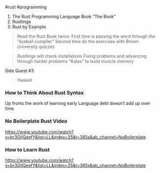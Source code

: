 #rust #programming

1. The Rust Programming Language Book “The Book”
2. Rustlings
3. Rust by Example

> Read the Rust Book twice.
>     First time is passing the word through the “eyeball compiler”
>     Second time do the exercises with Brown University quizzes

> Rustlings will check installations
>     Fixing problems and advancing through harder problems
>     “Katas” to build muscle memory

Side Quest #3

> Haskell

### How to Think About Rust Syntax

Up fronts the work of learning early
Language debt doesn’t add up over time

### No Boilerplate Rust Video

https://www.youtube.com/watch?v=br3GIIQeefY&list=LL&index=25&t=385s&ab_channel=NoBoilerplate

### How to Learn Rust 

https://www.youtube.com/watch?v=br3GIIQeefY&list=LL&index=25&t=385s&ab_channel=NoBoilerplate

